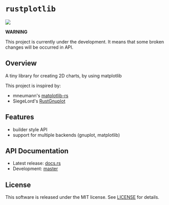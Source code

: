 # `rustplotlib`
[![](http://meritbadge.herokuapp.com/rustplotlib)](https://crates.io/crates/rustplotlib)

__WARNING__

This project is currently under the development.
It means that some broken changes will be occurred in API.

## Overview
A tiny library for creating 2D charts, by using matplotlib

This project is inspired by:
* mneumann's [matplotlib-rs](https://github.com/mneumann/matplotlib-rs)
* SiegeLord's [RustGnuplot](https://github.com/SiegeLord/RustGnuplot)

## Features
* builder style API
* support for multiple backends (gnuplot, matplotlib)

## API Documentation
* Latest release: [docs.rs](https://docs.rs/rustplotlib)
* Development: [master](https://ubnt-intrepid.github.io/rustplotlib/rustplotlib/)

## License
This software is released under the MIT license.
See [LICENSE](LICENSE) for details.